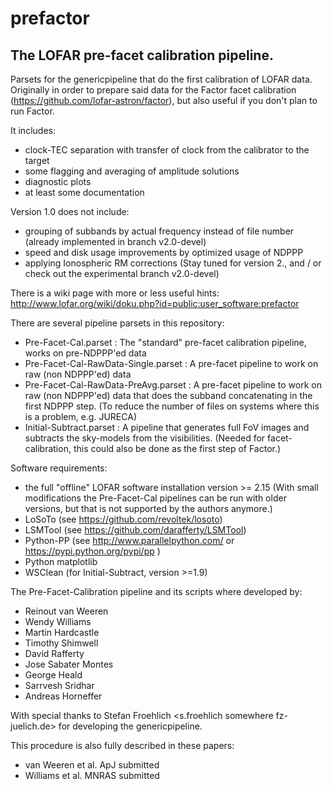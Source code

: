 # prefactor
## The LOFAR pre-facet calibration pipeline.

Parsets for the genericpipeline that do the first calibration of LOFAR data. Originally in order 
to prepare said data for the Factor facet calibration (https://github.com/lofar-astron/factor), but 
also useful if you don't plan to run Factor.

It includes:
* clock-TEC separation with transfer of clock from the calibrator to the target
* some flagging and averaging of amplitude solutions
* diagnostic plots
* at least some documentation

Version 1.0 does not include:
* grouping of subbands by actual frequency instead of file number (already implemented in branch v2.0-devel)
* speed and disk usage improvements by optimized usage of NDPPP
* applying Ionospheric RM corrections
(Stay tuned for version 2., and / or check out the experimental branch v2.0-devel)

There is a wiki page with more or less useful hints: http://www.lofar.org/wiki/doku.php?id=public:user_software:prefactor

There are several pipeline parsets in this repository:
* Pre-Facet-Cal.parset : The "standard" pre-facet calibration pipeline, works on pre-NDPPP'ed data
* Pre-Facet-Cal-RawData-Single.parset : A pre-facet pipeline to work on raw (non NDPPP'ed) data
* Pre-Facet-Cal-RawData-PreAvg.parset : A pre-facet pipeline to work on raw (non NDPPP'ed) data that does the subband concatenating in the first NDPPP step. (To reduce the number of files on systems where this is a problem, e.g. JURECA)
* Initial-Subtract.parset : A pipeline that generates full FoV images and subtracts the sky-models from the visibilities. (Needed for facet-calibration, this could also be done as the first step of Factor.)

Software requirements:
* the full "offline" LOFAR software installation version >= 2.15 (With small modifications the Pre-Facet-Cal pipelines can be run with older versions, but that is not supported by the authors anymore.)
* LoSoTo (see https://github.com/revoltek/losoto)
* LSMTool (see https://github.com/darafferty/LSMTool)
* Python-PP (see http://www.parallelpython.com/ or https://pypi.python.org/pypi/pp )
* Python matplotlib
* WSClean (for Initial-Subtract, version >=1.9)

The Pre-Facet-Calibration pipeline and its scripts where developed by:
* Reinout van Weeren <rvanweeren somewhere cfa.harvard.edu>
* Wendy Williams <wwilliams somewhere strw.leidenuniv.nl>
* Martin Hardcastle <mjh somewhere extragalactic.info>
* Timothy Shimwell <shimwell somewhere strw.leidenuniv.nl>
* David Rafferty <drafferty somewhere hs.uni-hamburg.de>
* Jose Sabater Montes <jsm somewhere iaa.es>
* George Heald <heald somewhere astron.nl>
* Sarrvesh Sridhar <sarrvesh somewhere astro.rug.nl>
* Andreas Horneffer <ahorneffer somewhere mpifr-bonn.mpg.de>

With special thanks to Stefan Froehlich <s.froehlich somewhere fz-juelich.de> for developing the 
genericpipeline.

This procedure is also fully described in these papers:
* van Weeren et al. ApJ submitted
* Williams et al. MNRAS submitted


